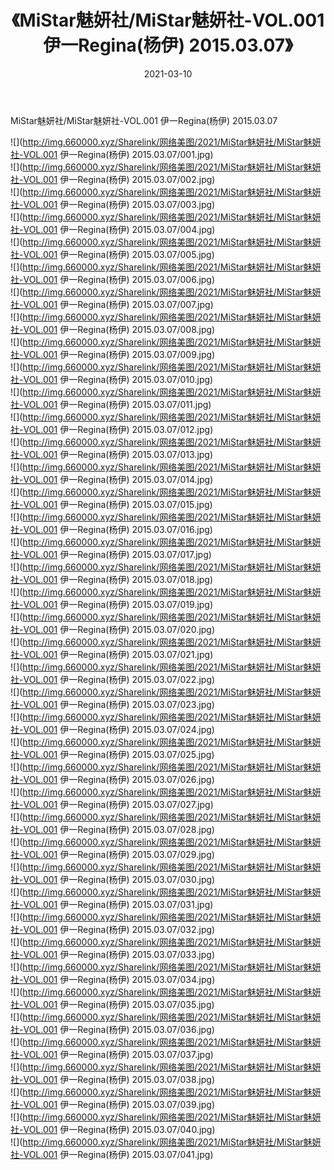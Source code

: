 ﻿---
layout: post
title:  《MiStar魅妍社/MiStar魅妍社-VOL.001 伊一Regina(杨伊) 2015.03.07》
date:   2021-03-10
img: http://img.660000.xyz/Sharelink/网络美图/2021/MiStar魅妍社/MiStar魅妍社-VOL.001 伊一Regina(杨伊) 2015.03.07/000.jpg
categories: [美女, 清纯, 唯美]
---

MiStar魅妍社/MiStar魅妍社-VOL.001 伊一Regina(杨伊) 2015.03.07

 ![](http://img.660000.xyz/Sharelink/网络美图/2021/MiStar魅妍社/MiStar魅妍社-VOL.001 伊一Regina(杨伊) 2015.03.07/001.jpg) <br>![](http://img.660000.xyz/Sharelink/网络美图/2021/MiStar魅妍社/MiStar魅妍社-VOL.001 伊一Regina(杨伊) 2015.03.07/002.jpg) <br>![](http://img.660000.xyz/Sharelink/网络美图/2021/MiStar魅妍社/MiStar魅妍社-VOL.001 伊一Regina(杨伊) 2015.03.07/003.jpg) <br>![](http://img.660000.xyz/Sharelink/网络美图/2021/MiStar魅妍社/MiStar魅妍社-VOL.001 伊一Regina(杨伊) 2015.03.07/004.jpg) <br>![](http://img.660000.xyz/Sharelink/网络美图/2021/MiStar魅妍社/MiStar魅妍社-VOL.001 伊一Regina(杨伊) 2015.03.07/005.jpg) <br>![](http://img.660000.xyz/Sharelink/网络美图/2021/MiStar魅妍社/MiStar魅妍社-VOL.001 伊一Regina(杨伊) 2015.03.07/006.jpg) <br>![](http://img.660000.xyz/Sharelink/网络美图/2021/MiStar魅妍社/MiStar魅妍社-VOL.001 伊一Regina(杨伊) 2015.03.07/007.jpg) <br>![](http://img.660000.xyz/Sharelink/网络美图/2021/MiStar魅妍社/MiStar魅妍社-VOL.001 伊一Regina(杨伊) 2015.03.07/008.jpg) <br>![](http://img.660000.xyz/Sharelink/网络美图/2021/MiStar魅妍社/MiStar魅妍社-VOL.001 伊一Regina(杨伊) 2015.03.07/009.jpg) <br>![](http://img.660000.xyz/Sharelink/网络美图/2021/MiStar魅妍社/MiStar魅妍社-VOL.001 伊一Regina(杨伊) 2015.03.07/010.jpg) <br>![](http://img.660000.xyz/Sharelink/网络美图/2021/MiStar魅妍社/MiStar魅妍社-VOL.001 伊一Regina(杨伊) 2015.03.07/011.jpg) <br>![](http://img.660000.xyz/Sharelink/网络美图/2021/MiStar魅妍社/MiStar魅妍社-VOL.001 伊一Regina(杨伊) 2015.03.07/012.jpg) <br>![](http://img.660000.xyz/Sharelink/网络美图/2021/MiStar魅妍社/MiStar魅妍社-VOL.001 伊一Regina(杨伊) 2015.03.07/013.jpg) <br>![](http://img.660000.xyz/Sharelink/网络美图/2021/MiStar魅妍社/MiStar魅妍社-VOL.001 伊一Regina(杨伊) 2015.03.07/014.jpg) <br>![](http://img.660000.xyz/Sharelink/网络美图/2021/MiStar魅妍社/MiStar魅妍社-VOL.001 伊一Regina(杨伊) 2015.03.07/015.jpg) <br>![](http://img.660000.xyz/Sharelink/网络美图/2021/MiStar魅妍社/MiStar魅妍社-VOL.001 伊一Regina(杨伊) 2015.03.07/016.jpg) <br>![](http://img.660000.xyz/Sharelink/网络美图/2021/MiStar魅妍社/MiStar魅妍社-VOL.001 伊一Regina(杨伊) 2015.03.07/017.jpg) <br>![](http://img.660000.xyz/Sharelink/网络美图/2021/MiStar魅妍社/MiStar魅妍社-VOL.001 伊一Regina(杨伊) 2015.03.07/018.jpg) <br>![](http://img.660000.xyz/Sharelink/网络美图/2021/MiStar魅妍社/MiStar魅妍社-VOL.001 伊一Regina(杨伊) 2015.03.07/019.jpg) <br>![](http://img.660000.xyz/Sharelink/网络美图/2021/MiStar魅妍社/MiStar魅妍社-VOL.001 伊一Regina(杨伊) 2015.03.07/020.jpg) <br>![](http://img.660000.xyz/Sharelink/网络美图/2021/MiStar魅妍社/MiStar魅妍社-VOL.001 伊一Regina(杨伊) 2015.03.07/021.jpg) <br>![](http://img.660000.xyz/Sharelink/网络美图/2021/MiStar魅妍社/MiStar魅妍社-VOL.001 伊一Regina(杨伊) 2015.03.07/022.jpg) <br>![](http://img.660000.xyz/Sharelink/网络美图/2021/MiStar魅妍社/MiStar魅妍社-VOL.001 伊一Regina(杨伊) 2015.03.07/023.jpg) <br>![](http://img.660000.xyz/Sharelink/网络美图/2021/MiStar魅妍社/MiStar魅妍社-VOL.001 伊一Regina(杨伊) 2015.03.07/024.jpg) <br>![](http://img.660000.xyz/Sharelink/网络美图/2021/MiStar魅妍社/MiStar魅妍社-VOL.001 伊一Regina(杨伊) 2015.03.07/025.jpg) <br>![](http://img.660000.xyz/Sharelink/网络美图/2021/MiStar魅妍社/MiStar魅妍社-VOL.001 伊一Regina(杨伊) 2015.03.07/026.jpg) <br>![](http://img.660000.xyz/Sharelink/网络美图/2021/MiStar魅妍社/MiStar魅妍社-VOL.001 伊一Regina(杨伊) 2015.03.07/027.jpg) <br>![](http://img.660000.xyz/Sharelink/网络美图/2021/MiStar魅妍社/MiStar魅妍社-VOL.001 伊一Regina(杨伊) 2015.03.07/028.jpg) <br>![](http://img.660000.xyz/Sharelink/网络美图/2021/MiStar魅妍社/MiStar魅妍社-VOL.001 伊一Regina(杨伊) 2015.03.07/029.jpg) <br>![](http://img.660000.xyz/Sharelink/网络美图/2021/MiStar魅妍社/MiStar魅妍社-VOL.001 伊一Regina(杨伊) 2015.03.07/030.jpg) <br>![](http://img.660000.xyz/Sharelink/网络美图/2021/MiStar魅妍社/MiStar魅妍社-VOL.001 伊一Regina(杨伊) 2015.03.07/031.jpg) <br>![](http://img.660000.xyz/Sharelink/网络美图/2021/MiStar魅妍社/MiStar魅妍社-VOL.001 伊一Regina(杨伊) 2015.03.07/032.jpg) <br>![](http://img.660000.xyz/Sharelink/网络美图/2021/MiStar魅妍社/MiStar魅妍社-VOL.001 伊一Regina(杨伊) 2015.03.07/033.jpg) <br>![](http://img.660000.xyz/Sharelink/网络美图/2021/MiStar魅妍社/MiStar魅妍社-VOL.001 伊一Regina(杨伊) 2015.03.07/034.jpg) <br>![](http://img.660000.xyz/Sharelink/网络美图/2021/MiStar魅妍社/MiStar魅妍社-VOL.001 伊一Regina(杨伊) 2015.03.07/035.jpg) <br>![](http://img.660000.xyz/Sharelink/网络美图/2021/MiStar魅妍社/MiStar魅妍社-VOL.001 伊一Regina(杨伊) 2015.03.07/036.jpg) <br>![](http://img.660000.xyz/Sharelink/网络美图/2021/MiStar魅妍社/MiStar魅妍社-VOL.001 伊一Regina(杨伊) 2015.03.07/037.jpg) <br>![](http://img.660000.xyz/Sharelink/网络美图/2021/MiStar魅妍社/MiStar魅妍社-VOL.001 伊一Regina(杨伊) 2015.03.07/038.jpg) <br>![](http://img.660000.xyz/Sharelink/网络美图/2021/MiStar魅妍社/MiStar魅妍社-VOL.001 伊一Regina(杨伊) 2015.03.07/039.jpg) <br>![](http://img.660000.xyz/Sharelink/网络美图/2021/MiStar魅妍社/MiStar魅妍社-VOL.001 伊一Regina(杨伊) 2015.03.07/040.jpg) <br>![](http://img.660000.xyz/Sharelink/网络美图/2021/MiStar魅妍社/MiStar魅妍社-VOL.001 伊一Regina(杨伊) 2015.03.07/041.jpg) <br>